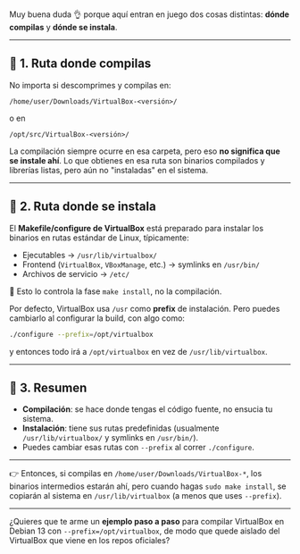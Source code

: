 Muy buena duda 👌 porque aquí entran en juego dos cosas distintas: **dónde compilas** y **dónde se instala**.

---

## 🔹 1. Ruta donde compilas

No importa si descomprimes y compilas en:

```
/home/user/Downloads/VirtualBox-<versión>/
```

o en

```
/opt/src/VirtualBox-<versión>/
```

La compilación siempre ocurre en esa carpeta, pero eso **no significa que se instale ahí**.
Lo que obtienes en esa ruta son binarios compilados y librerías listas, pero aún no "instaladas" en el sistema.

---

## 🔹 2. Ruta donde se instala

El **Makefile/configure de VirtualBox** está preparado para instalar los binarios en rutas estándar de Linux, típicamente:

* Ejecutables → `/usr/lib/virtualbox/`
* Frontend (`VirtualBox`, `VBoxManage`, etc.) → symlinks en `/usr/bin/`
* Archivos de servicio → `/etc/`

📌 Esto lo controla la fase `make install`, no la compilación.

Por defecto, VirtualBox usa `/usr` como **prefix** de instalación.
Pero puedes cambiarlo al configurar la build, con algo como:

```bash
./configure --prefix=/opt/virtualbox
```

y entonces todo irá a `/opt/virtualbox` en vez de `/usr/lib/virtualbox`.

---

## 🔹 3. Resumen

* **Compilación**: se hace donde tengas el código fuente, no ensucia tu sistema.
* **Instalación**: tiene sus rutas predefinidas (usualmente `/usr/lib/virtualbox/` y symlinks en `/usr/bin/`).
* Puedes cambiar esas rutas con `--prefix` al correr `./configure`.

---

👉 Entonces, si compilas en `/home/user/Downloads/VirtualBox-*`, los binarios intermedios estarán ahí, pero cuando hagas `sudo make install`, se copiarán al sistema en `/usr/lib/virtualbox` (a menos que uses `--prefix`).

---

¿Quieres que te arme un **ejemplo paso a paso** para compilar VirtualBox en Debian 13 con `--prefix=/opt/virtualbox`, de modo que quede aislado del VirtualBox que viene en los repos oficiales?
